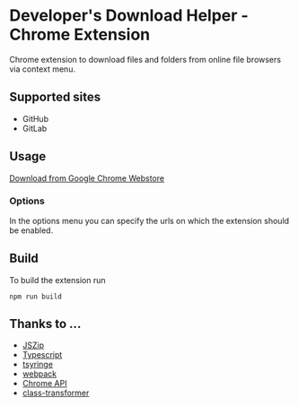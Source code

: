 # Developer's Download Helper - Chrome Extension
Chrome extension to download files and folders from online file browsers via context menu.

## Supported sites
* GitHub
* GitLab

## Usage
[Download from Google Chrome Webstore](https://chrome.google.com/webstore/detail/github-download-helper/apchbjkblfhmkohghpnhidldebmpmjnn)

### Options
In the options menu you can specify the urls on which the extension should be enabled.

## Build
To build the extension run
```
npm run build
```

## Thanks to ...
* [JSZip](https://github.com/Stuk/jszip)
* [Typescript](https://github.com/microsoft/TypeScript)
* [tsyringe](https://github.com/microsoft/tsyringe)
* [webpack](https://github.com/webpack/webpack)
* [Chrome API](https://developer.chrome.com/extensions/api_index)
* [class-transformer](https://github.com/typestack/class-transformer)